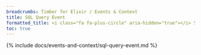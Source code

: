 ```yaml
---
breadcrumbs: Timber for Elixir / Events & Context
title: SQL Query Event
formatted_title: <i class="fa fa-plus-circle" aria-hidden="true"></i> SQL Query Event
toc: true
---
```


{% include docs/events-and-context/sql-query-event.md %}